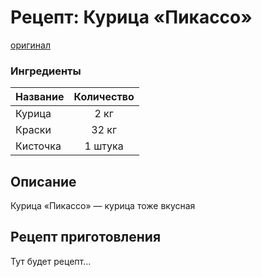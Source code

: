 # Рецепт: Курица «Пикассо»
[оригинал](https://eda.ru/recepty/osnovnye-blyuda/kurica-pikasso-25902)

### Ингредиенты
| Название        	| Количество    |
| -------------   	|:-------------:|
| Курица  	| 2 кг 			|
| Краски  			| 32 кг 		|
| Кисточка		| 1 штука 		|


## Описание
Курица «Пикассо» — курица тоже вкусная
 
## Рецепт приготовления
Тут будет рецепт...